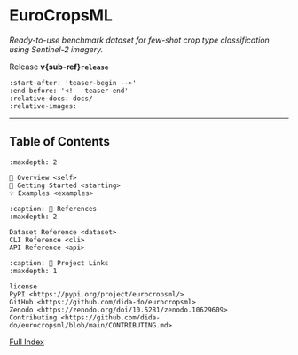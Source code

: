 # EuroCropsML
*Ready-to-use benchmark dataset for few-shot crop type classification using Sentinel-2 imagery.*

Release **v{sub-ref}`release`**

```{include} ../README.md
:start-after: 'teaser-begin -->'
:end-before: '<!-- teaser-end'
:relative-docs: docs/
:relative-images:
```

---

## Table of Contents

```{toctree}
:maxdepth: 2

🔎 Overview <self>
🚀 Getting Started <starting>
💡 Examples <examples>
```

```{toctree}
:caption: 📖 References
:maxdepth: 2

Dataset Reference <dataset>
CLI Reference <cli>
API Reference <api>
```

```{toctree}
:caption: 🚩 Project Links
:maxdepth: 1

license
PyPI <https://pypi.org/project/eurocropsml/>
GitHub <https://github.com/dida-do/eurocropsml>
Zenodo <https://zenodo.org/doi/10.5281/zenodo.10629609>
Contributing <https://github.com/dida-do/eurocropsml/blob/main/CONTRIBUTING.md>
```

[Full Index](genindex)